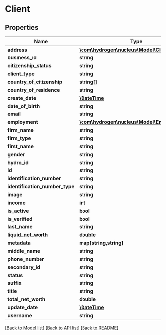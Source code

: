 # Client

## Properties
Name | Type | Description | Notes
------------ | ------------- | ------------- | -------------
**address** | [**\com\hydrogen\nucleus\Model\ClientAddress[]**](ClientAddress.md) |  | [optional] 
**business_id** | **string** | business_id | [optional] 
**citizenship_status** | **string** | citizenshipStatus | [optional] 
**client_type** | **string** | clientTypeId | 
**country_of_citizenship** | **string[]** | countryOfCitizenship | [optional] 
**country_of_residence** | **string** | countryOfResidence | [optional] 
**create_date** | [**\DateTime**](\DateTime.md) |  | [optional] 
**date_of_birth** | **string** | dateOfBirth | [optional] 
**email** | **string** | email | [optional] 
**employment** | [**\com\hydrogen\nucleus\Model\Employment**](Employment.md) |  | [optional] 
**firm_name** | **string** | firmName | [optional] 
**firm_type** | **string** | firmType | [optional] 
**first_name** | **string** | firstName | [optional] 
**gender** | **string** | gender | [optional] 
**hydro_id** | **string** | hydroId | [optional] 
**id** | **string** |  | [optional] 
**identification_number** | **string** | identificationNumber | [optional] 
**identification_number_type** | **string** | identificationNumberType | [optional] 
**image** | **string** | image | [optional] 
**income** | **int** | income | [optional] 
**is_active** | **bool** | isActive | [optional] 
**is_verified** | **bool** | isVerified | [optional] 
**last_name** | **string** | last_name | [optional] 
**liquid_net_worth** | **double** | liquidNetWorth | [optional] 
**metadata** | **map[string,string]** | metadata | [optional] 
**middle_name** | **string** | middleName | [optional] 
**phone_number** | **string** | phoneNumber | [optional] 
**secondary_id** | **string** |  | [optional] 
**status** | **string** | status | [optional] 
**suffix** | **string** | suffix | [optional] 
**title** | **string** | title | [optional] 
**total_net_worth** | **double** | totalNetWorth | [optional] 
**update_date** | [**\DateTime**](\DateTime.md) |  | [optional] 
**username** | **string** | username | 

[[Back to Model list]](../README.md#documentation-for-models) [[Back to API list]](../README.md#documentation-for-api-endpoints) [[Back to README]](../README.md)
